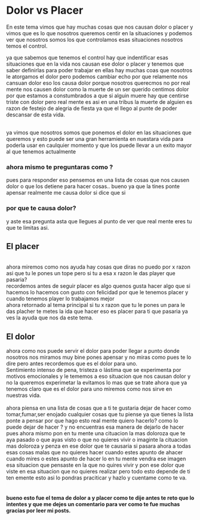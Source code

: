 <h1 text-align = center>Dolor vs Placer</h1>
En este tema vimos que hay muchas cosas que nos causan dolor o placer
y vimos que es lo que nosotros queremos centir en la situaciones 
y podemos ver que nosotros somos los que controlamos esas situaciones
nosotros temos el control.
<br>
<p color = white>ya que sabemos que tenemos el control hay que indentificar esas situaciones
que en la vida nos causan ese dolor o placer y tenemos que saber definirlas 
para poder trabajar en ellas hay muchas coas que nosotros le atorgamos el 
dolor pero podemos cambiar echo por que relamente nos cansuan dolor 
eso los causa dolor porque nosotros querecmos no por real mente nos causen dolor
como la muerte de un ser querido centimos dolor por que estamos a constumbrados
a que si alguin muere hay que centirse triste con dolor pero real mente es asi
en una tribus la muerte de alguien es razon de festejo de alegria de fiesta 
ya que el llego al punte de poder descansar de esta vida.</p>
<br>
ya vimos que nosotros somos que ponemos el dolor en las situaciones que queremos y esto puede 
ser una gran herramienta en nuestara vida para poderla usar en caulquier momento y que
los puede llevar  a un exito mayor al que tenemos actualmente  <h3>ahora mismo te preguntaras como ? </h3>
pues para responder eso pensemos en una lista de cosas que nos causen dolor o que los detiene para hacer 
cosas.. bueno ya que la tines ponte apensar realmente me causa dolor si dice que si <h3>por que te causa dolor?</h3>
y aste esa pregunta asta que llegues al punto de ver que real mente eres tu que te limitas asi. 
<br>
	<h2>El placer</h2>
<br>
ahora miremos como nos ayuda hay cosas que diras no puedo por x razon asi que tu le pones un tope
pero si tu a esa x razon le das player que pasaria?
<br>
recordemos antes de seguir placer es algo quenos gusta hacer  algo que si hacemos lo hacemos 
con gusto con felicidad por que le tenemos placer y cuando tenemos player lo trabajamos mejor
<br>
ahora retornado al tema principal si  tu x razon que tu le pones un para le das placher 
te  metes la ida que hacer eso es placer para ti que pasaria ya ves la ayuda que nos da este tema.
<br>
	<h2>El dolor</h2>
	
ahora como nos puede servir el dolor para poder llegar a punto donde nosotros nos miramos muy bine 
pones apensar y no miras como pues te lo dire pero antes recordemos que es el dolor para uno.
<br>
Sentimiento intenso de pena, tristeza o lástima que se experimenta por motivos emocionales  y le tememos a eso situacion que
nos causan dolor y no la queremos experimetar la evitamos lo mas  que se trate ahora que ya tenemos claro que es el dolor
para uno miremos como nos sirve en nuestras vida.
<br>
<br>
ahora piensa en una lista de  cosas que a ti te gustaria dejar de hacer como tomar,fumar,ser enojado cualquier cosas
que tu piense ya que tienes la lista ponte a pensar por que hago esto  real mente quiero hacerlo? como lo puede dejar de hacer ?
y no encuentras esa manera de dejarlo de hacer pues ahora mismo pon en tu mente una cituacion la mas doloroza que te aya pasado o
que ayas visto o que no quieres vivir o imaginte la cituacion mas doloroza y penza en ese dolor que te causaria si pasara 
ahora a todas esas cosas malas que no quieres hacer cuando estes apunto de ahacer cuando mires o estes apunto de hacer lo en tu mente
vendra ese imagen esa situacion que pensaste en la que no quires vivir y pon ese dolor que viste en esa situacion que no quieres
realizar pero todo esto depende de ti ten emente esto asi lo pondras praciticar y hazlo y cuentame como te va.
<br>
<br>
<h4>bueno esto fue el tema de dolor a y placer como te dije antes te reto que lo intentes y que me dejes un comentario para ver
como te fue muchas gracias por leer mi posts.</h4>
